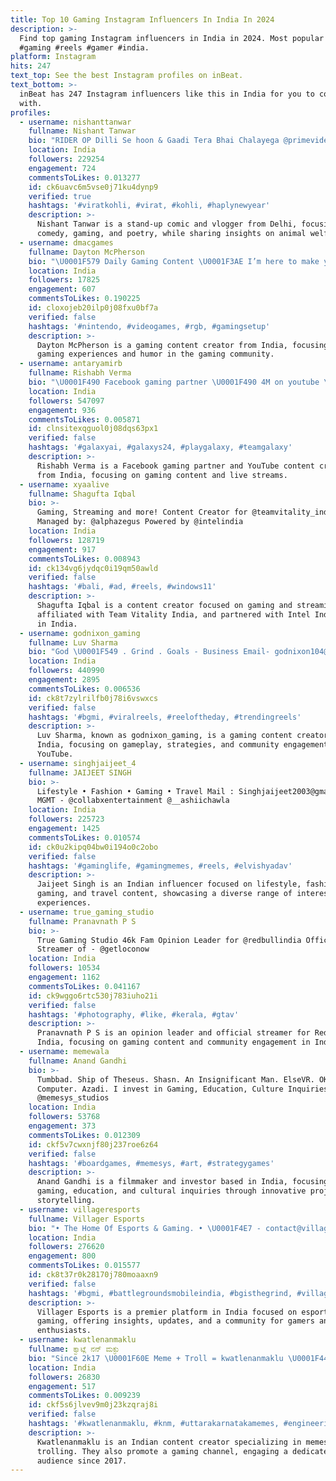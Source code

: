 ```yaml
---
title: Top 10 Gaming Instagram Influencers In India In 2024
description: >-
  Find top gaming Instagram influencers in India in 2024. Most popular hashtags:
  #gaming #reels #gamer #india.
platform: Instagram
hits: 247
text_top: See the best Instagram profiles on inBeat.
text_bottom: >-
  inBeat has 247 Instagram influencers like this in India for you to connect
  with.
profiles:
  - username: nishanttanwar
    fullname: Nishant Tanwar
    bio: "RIDER OP Dilli Se hoon & Gaadi Tera Bhai Chalayega @primevideoin Standup comic, Animal Lover, Gaming, Shayari, Vlogging \U0001F4E7Nishant@TheNishantTanwar.com"
    location: India
    followers: 229254
    engagement: 724
    commentsToLikes: 0.013277
    id: ck6uavc6m5vse0j71ku4dynp9
    verified: true
    hashtags: '#viratkohli, #virat, #kohli, #haplynewyear'
    description: >-
      Nishant Tanwar is a stand-up comic and vlogger from Delhi, focusing on
      comedy, gaming, and poetry, while sharing insights on animal welfare.
  - username: dmacgames
    fullname: Dayton McPherson
    bio: "\U0001F579️ Daily Gaming Content \U0001F3AE I’m here to make you laugh \U0001F4E5 DM for Collabs"
    location: India
    followers: 17825
    engagement: 607
    commentsToLikes: 0.190225
    id: cloxojeb20ilp0j08fxu0bf7a
    verified: false
    hashtags: '#nintendo, #videogames, #rgb, #gamingsetup'
    description: >-
      Dayton McPherson is a gaming content creator from India, focusing on daily
      gaming experiences and humor in the gaming community.
  - username: antaryamirb
    fullname: Rishabh Verma
    bio: "\U0001F490 Facebook gaming partner \U0001F490 4M on youtube \U0001F490 birthday 26 jan \U0001F382 \U0001F490 Contact us=antaryamirb@gmail.com \U0001F490 Managed by @alphazegus"
    location: India
    followers: 547097
    engagement: 936
    commentsToLikes: 0.005871
    id: clnsitexqguol0j08dqs63px1
    verified: false
    hashtags: '#galaxyai, #galaxys24, #playgalaxy, #teamgalaxy'
    description: >-
      Rishabh Verma is a Facebook gaming partner and YouTube content creator
      from India, focusing on gaming content and live streams.
  - username: xyaalive
    fullname: Shagufta Iqbal
    bio: >-
      Gaming, Streaming and more! Content Creator for @teamvitality_india
      Managed by: @alphazegus Powered by @intelindia
    location: India
    followers: 128719
    engagement: 917
    commentsToLikes: 0.008943
    id: ck134vg6jydqc0i19qm50awld
    verified: false
    hashtags: '#bali, #ad, #reels, #windows11'
    description: >-
      Shagufta Iqbal is a content creator focused on gaming and streaming,
      affiliated with Team Vitality India, and partnered with Intel India. Based
      in India.
  - username: godnixon_gaming
    fullname: Luv Sharma
    bio: "God \U0001F549️ . Grind . Goals - Business Email- godnixon104@gmail.com - Gaming YouTube Channel Link ( 1.5M ) ⬇️"
    location: India
    followers: 440990
    engagement: 2895
    commentsToLikes: 0.006536
    id: ck8t7zylrilfb0j78i6vswxcs
    verified: false
    hashtags: '#bgmi, #viralreels, #reeloftheday, #trendingreels'
    description: >-
      Luv Sharma, known as godnixon_gaming, is a gaming content creator from
      India, focusing on gameplay, strategies, and community engagement through
      YouTube.
  - username: singhjaijeet_4
    fullname: JAIJEET SINGH
    bio: >-
      Lifestyle • Fashion • Gaming • Travel Mail : Singhjaijeet2003@gmail.com
      MGMT - @collabxentertainment @__ashiichawla
    location: India
    followers: 225723
    engagement: 1425
    commentsToLikes: 0.010574
    id: ck0u2kipq04bw0i194o0c2obo
    verified: false
    hashtags: '#gaminglife, #gamingmemes, #reels, #elvishyadav'
    description: >-
      Jaijeet Singh is an Indian influencer focused on lifestyle, fashion,
      gaming, and travel content, showcasing a diverse range of interests and
      experiences.
  - username: true_gaming_studio
    fullname: Pranavnath P S
    bio: >-
      True Gaming Studio 46k Fam Opinion Leader for @redbullindia Official
      Streamer of - @getloconow
    location: India
    followers: 10534
    engagement: 1162
    commentsToLikes: 0.041167
    id: ck9wggo6rtc530j783iuho21i
    verified: false
    hashtags: '#photography, #like, #kerala, #gtav'
    description: >-
      Pranavnath P S is an opinion leader and official streamer for Red Bull
      India, focusing on gaming content and community engagement in India.
  - username: memewala
    fullname: Anand Gandhi
    bio: >-
      Tumbbad. Ship of Theseus. Shasn. An Insignificant Man. ElseVR. OK
      Computer. Azadi. I invest in Gaming, Education, Culture Inquiries:
      @memesys_studios
    location: India
    followers: 53768
    engagement: 373
    commentsToLikes: 0.012309
    id: ckf5v7cwxnjf80j237roe6z64
    verified: false
    hashtags: '#boardgames, #memesys, #art, #strategygames'
    description: >-
      Anand Gandhi is a filmmaker and investor based in India, focusing on
      gaming, education, and cultural inquiries through innovative projects and
      storytelling.
  - username: villageresports
    fullname: Villager Esports
    bio: "• The Home Of Esports & Gaming. • \U0001F4E7 - contact@villageresports.in \U0001F447 Join Official Villager Esports Discord Server \U0001F447"
    location: India
    followers: 276620
    engagement: 800
    commentsToLikes: 0.015577
    id: ck8t37r0k28170j780moaaxn9
    verified: false
    hashtags: '#bgmi, #battlegroundsmobileindia, #bgisthegrind, #villageresports'
    description: >-
      Villager Esports is a premier platform in India focused on esports and
      gaming, offering insights, updates, and a community for gamers and
      enthusiasts.
  - username: kwatlenanmaklu
    fullname: ಕ್ವಾಟ್ಲೆ ನನ್ ಮಕ್ಳು
    bio: "Since 2k17 \U0001F60E Meme + Troll = kwatlenanmaklu \U0001F449 ಕ್ವಾಟ್ಲೆ ನನ್ನ ಮಕ್ಕಳು \U0001F448 ⏩Dm for Paid promotions⏪ Subscribe our gaming channel \U0001F447\U0001F3FB"
    location: India
    followers: 26830
    engagement: 517
    commentsToLikes: 0.009239
    id: ckf5s6jlvev9m0j23kzqraj8i
    verified: false
    hashtags: '#kwatlenanmaklu, #knm, #uttarakarnatakamemes, #engineeringmemes'
    description: >-
      Kwatlenanmaklu is an Indian content creator specializing in memes and
      trolling. They also promote a gaming channel, engaging a dedicated
      audience since 2017.
---
```


